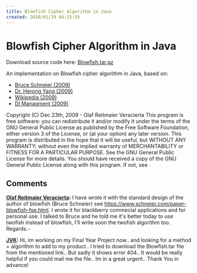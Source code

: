 ```yaml
---
title: Blowfish Cipher Algorithm in Java
created: 2010/01/19 04:25:55
---
```


# Blowfish Cipher Algorithm in Java

Download source code here: [Blowfish.tar.gz](https://www.olafrv.com/wordpress/wp-content/uploads/2010/01/Blowfish.tar.gz) 

An implementation on Blowfish cipher algorithm in Java, based on: 

 * [Bruce Schneier (2009)](https://www.schneier.com/paper-blowfish-fse.html) 
 * [Dr. Herong Yang (2009)](https://www.herongyang.com/crypto/cipher_blowfish.html)
 * [Wikipedia (2009)](https://en.wikipedia.org/wiki/Blowfish_\(cipher\)) 
 * [DI Managment (2009)](https://www.di-mgt.com.au/cryptopad.html)
  
Copyright (C) Dec 23th, 2009 - Olaf Reitmaier Veracierta This program is free software: you can redistribute it and/or modify it under the terms of the GNU General Public License as published by the Free Software Foundation, either version 3 of the License, or (at your option) any later version. This program is distributed in the hope that it will be useful, but WITHOUT ANY WARRANTY; without even the implied warranty of MERCHANTABILITY or FITNESS FOR A PARTICULAR PURPOSE. See the GNU General Public License for more details. You should have received a copy of the GNU General Public License along with this program. If not, see .

## Comments

**[Olaf Reitmaier Veracierta](#11 "2010-03-13 09:06:43"):** I have wrote it with the standard design of the author of blowfish (Bruce Schneier) see <https://www.schneier.com/paper-blowfish-fse.html>.  I wrote it for blackberry commecial applications and for personal use. I talked to Bruce and he told me it's better today to use twofish instead of blowfish, I'll write soon the twofish algorithm too. Regards.-

**[JVK](#5048 "2012-08-08 05:09:41"):** Hi, im working on my Final Year Project now.. and looking for a method + algorithm to add to my product.. I tried to download the Blowfish.tar file from the mentioned link.. But sadly it shows error 404.. It would be really helpful if you could mail me the file.. Im in a great urgent.. Thank You in advance!

